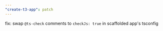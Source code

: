 ```yaml
---
"create-t3-app": patch
---
```


fix: swap `@ts-check` comments to `checkJs: true` in scaffolded app's tsconfig
